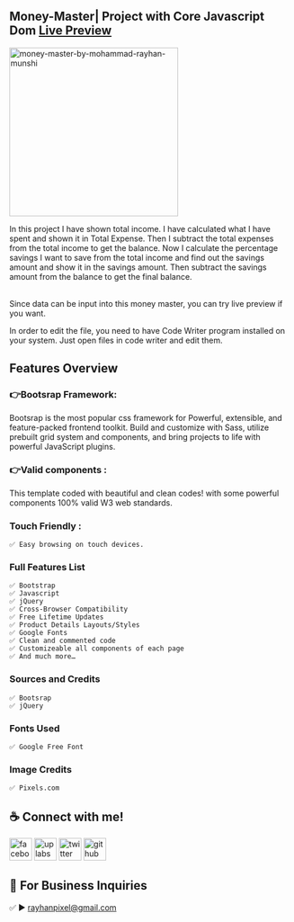 ## Money-Master| Project with Core Javascript Dom <a href="https://amirayhan.github.io/money-master/" target="_blank">Live Preview</a>

<img src="https://www.linkpicture.com/q/money-master-by-mohammad-rayhan-munshi.png" alt="money-master-by-mohammad-rayhan-munshi" width="300px">
<p>In this project I have shown total income. I have calculated what I have spent and shown it in Total Expense. Then I subtract the total expenses from the total income to get the balance. Now I calculate the percentage savings I want to save from the total income and find out the savings amount and show it in the savings amount. Then subtract the savings amount from the balance to get the final balance.<br><br>

Since data can be input into this money master, you can try live preview if you want.</p>

<p>In order to edit the file, you need to have Code Writer program installed on your system. Just open files in code writer and edit them.</p>

## Features Overview

### 👉Bootsrap Framework:
<p>Bootsrap is the most popular css framework for Powerful, extensible, and feature-packed frontend toolkit. Build and customize with Sass, utilize prebuilt grid system and components, and bring projects to life with powerful JavaScript plugins. </p>
    
### 👉Valid components :
<p>This template coded with beautiful and clean codes! with some powerful components 100% valid W3 web standards.</p>
        
### Touch Friendly :
    ✅ Easy browsing on touch devices.

### Full Features List
    ✅ Bootstrap
    ✅ Javascript
    ✅ jQuery
    ✅ Cross-Browser Compatibility
    ✅ Free Lifetime Updates
    ✅ Product Details Layouts/Styles
    ✅ Google Fonts
    ✅ Clean and commented code
    ✅ Customizeable all components of each page
    ✅ And much more…

### Sources and Credits
    ✅ Bootsrap
    ✅ jQuery

### Fonts Used
    ✅ Google Free Font

### Image Credits
    ✅ Pixels.com


## ☕ Connect with me!
[<img src='https://camo.githubusercontent.com/2d1ffa69dd491ebeca01b2098cf8233dd09950ff5895abccd5b455ca442abc59/68747470733a2f2f696d672e736869656c64732e696f2f62616467652f46616365626f6f6b2d3138373746323f7374796c653d666f722d7468652d6261646765266c6f676f3d66616365626f6f6b266c6f676f436f6c6f723d7768697465' alt='facebook' height='40'>](https://www.facebook.com/rayhanpixel/)  [<img src='https://i.ibb.co/yFxY48P/Untitled-1.jpg' alt='uplabs' height='40'>](https://www.uplabs.com/cyber_art)  [<img src='https://camo.githubusercontent.com/5d03c86f6a75f7cbe80d135d9162fbf6dc46a31253cf30a8e9bb8279b4d574d3/68747470733a2f2f696d672e736869656c64732e696f2f62616467652f547769747465722d3144413146323f7374796c653d666f722d7468652d6261646765266c6f676f3d74776974746572266c6f676f436f6c6f723d7768697465' alt='twitter' height='40'>](https://twitter.com/rayhan_munshi/)  [<img src='https://camo.githubusercontent.com/bd2bd127c104ba5c98bb12c70801b075aee1f040009089510f69554300e7ff41/68747470733a2f2f696d672e736869656c64732e696f2f62616467652f4769742d4630353033323f7374796c653d666f722d7468652d6261646765266c6f676f3d676974266c6f676f436f6c6f723d7768697465' alt='github' height='40'>](https://github.com/amirayhan/)


## 📧 For Business Inquiries 
✅  ► rayhanpixel@gmail.com
